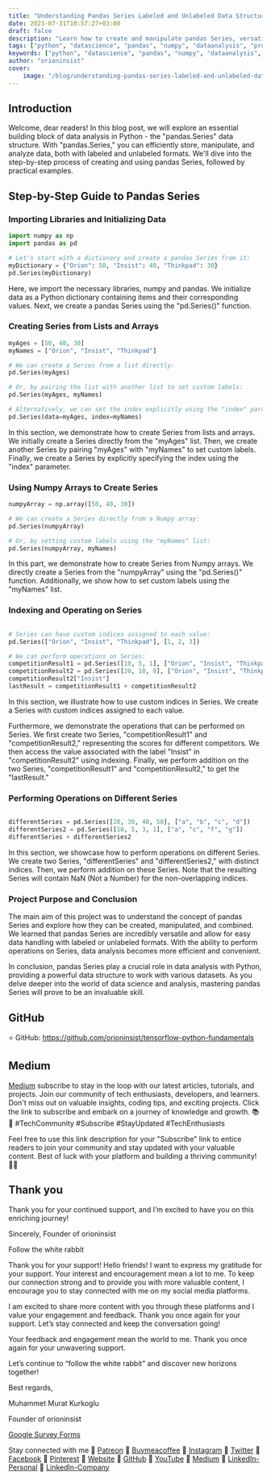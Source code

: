 ```yaml
---
title: "Understanding Pandas Series Labeled and Unlabeled Data Structures"
date: 2023-07-31T10:57:27+03:00
draft: false
description: "Learn how to create and manipulate pandas Series, versatile data structures for efficient data handling in Python. Explore labeled and unlabeled formats, perform operations, and level up your data analysis skills! 🐼📊 #Python #Pandas #DataScience"
tags: ["python", "datascience", "pandas", "numpy", "dataanalysis", "programming", "coding", "data", "datastructure", "analysis"]
keywords: ["python", "datascience", "pandas", "numpy", "dataanalysis", "programming", "coding", "data", "datastructure", "analysis"]
author: "orioninsist"
cover:
    image: "/blog/understanding-pandas-series-labeled-and-unlabeled-data-structure.webp"
---
```


## Introduction

Welcome, dear readers! In this blog post, we will explore an essential building block of data analysis in Python - the "pandas.Series" data structure. With "pandas.Series," you can efficiently store, manipulate, and analyze data, both with labeled and unlabeled formats. We'll dive into the step-by-step process of creating and using pandas Series, followed by practical examples.

## Step-by-Step Guide to Pandas Series

### Importing Libraries and Initializing Data

```python
import numpy as np
import pandas as pd

# Let's start with a dictionary and create a pandas Series from it:
myDictionary = {"Orion": 50, "Insist": 40, "Thinkpad": 30}
pd.Series(myDictionary)

```

Here, we import the necessary libraries, numpy and pandas. We initialize data as a Python dictionary containing items and their corresponding values. Next, we create a pandas Series using the "pd.Series()" function.

### Creating Series from Lists and Arrays

```python
myAges = [50, 40, 30]
myNames = ["Orion", "Insist", "Thinkpad"]

# We can create a Series from a list directly:
pd.Series(myAges)

# Or, by pairing the list with another list to set custom labels:
pd.Series(myAges, myNames)

# Alternatively, we can set the index explicitly using the "index" parameter:
pd.Series(data=myAges, index=myNames)

```

In this section, we demonstrate how to create Series from lists and arrays. We initially create a Series directly from the "myAges" list. Then, we create another Series by pairing "myAges" with "myNames" to set custom labels. Finally, we create a Series by explicitly specifying the index using the "index" parameter.

### Using Numpy Arrays to Create Series

```python
numpyArray = np.array([50, 40, 30])

# We can create a Series directly from a Numpy array:
pd.Series(numpyArray)

# Or, by setting custom labels using the "myNames" list:
pd.Series(numpyArray, myNames)

```

In this part, we demonstrate how to create Series from Numpy arrays. We directly create a Series from the "numpyArray" using the "pd.Series()" function. Additionally, we show how to set custom labels using the "myNames" list.

### Indexing and Operating on Series

```python

# Series can have custom indices assigned to each value:
pd.Series(["Orion", "Insist", "Thinkpad"], [1, 2, 3])

# We can perform operations on Series:
competitionResult1 = pd.Series([10, 5, 1], ["Orion", "Insist", "Thinkpad"])
competitionResult2 = pd.Series([20, 10, 8], ["Orion", "Insist", "Thinkpad"])
competitionResult2["Insist"]
lastResult = competitionResult1 + competitionResult2

```

In this section, we illustrate how to use custom indices in Series. We create a Series with custom indices assigned to each value.

Furthermore, we demonstrate the operations that can be performed on Series. We first create two Series, "competitionResult1" and "competitionResult2," representing the scores for different competitors. We then access the value associated with the label "Insist" in "competitionResult2" using indexing. Finally, we perform addition on the two Series, "competitionResult1" and "competitionResult2," to get the "lastResult."

### Performing Operations on Different Series

```python

differentSeries = pd.Series([20, 30, 40, 50], ["a", "b", "c", "d"])
differentSeries2 = pd.Series([10, 5, 3, 1], ["a", "c", "f", "g"])
differentSeries + differentSeries2

```

In this section, we showcase how to perform operations on different Series. We create two Series, "differentSeries" and "differentSeries2," with distinct indices. Then, we perform addition on these Series. Note that the resulting Series will contain NaN (Not a Number) for the non-overlapping indices.

### Project Purpose and Conclusion 
The main aim of this project was to understand the concept of pandas Series and explore how they can be created, manipulated, and combined. We learned that pandas Series are incredibly versatile and allow for easy data handling with labeled or unlabeled formats. With the ability to perform operations on Series, data analysis becomes more efficient and convenient.

In conclusion, pandas Series play a crucial role in data analysis with Python, providing a powerful data structure to work with various datasets. As you delve deeper into the world of data science and analysis, mastering pandas Series will prove to be an invaluable skill.

## GitHub

⭐ GitHub: https://github.com/orioninsist/tensorflow-python-fundamentals
  

## Medium

[Medium](https://orioninsist.dev/subscribe) subscribe to stay in the loop with our latest articles, tutorials, and projects. Join our community of tech enthusiasts, developers, and learners. Don't miss out on valuable insights, coding tips, and exciting projects. Click the link to subscribe and embark on a journey of knowledge and growth. 📚🚀 #TechCommunity #Subscribe #StayUpdated #TechEnthusiasts

  

Feel free to use this link description for your "Subscribe" link to entice readers to join your community and stay updated with your valuable content. Best of luck with your platform and building a thriving community! 📝✨

  

## Thank you

  

Thank you for your continued support, and I’m excited to have you on this enriching journey!

  

Sincerely, Founder of orioninsist

  

Follow the white rabbit

  

Thank you for your support! Hello friends! I want to express my gratitude for your support. Your interest and encouragement mean a lot to me. To keep our connection strong and to provide you with more valuable content, I encourage you to stay connected with me on my social media platforms.

  

I am excited to share more content with you through these platforms and I value your engagement and feedback. Thank you once again for your support. Let’s stay connected and keep the conversation going!

  

Your feedback and engagement mean the world to me. Thank you once again for your unwavering support.

  

Let’s continue to “follow the white rabbit” and discover new horizons together!

  

Best regards,

  

Muhammet Murat Kurkoglu

  

Founder of orioninsist

  

[Google Survey Forms]()

  

Stay connected with me 🔗 [Patreon](https://www.patreon.com/orioninsist) 🔗 [Buymeacoffee](https://www.buymeacoffee.com/orioninsist) 🔗 [Instagram](https://www.instagram.com/insistorion/) 🔗 [Twitter](https://twitter.com/InsistOrion) 🔗 [Facebook](https://www.facebook.com/insistorion) 🔗 [Pinterest](https://www.pinterest.com/orioninsist/) 🔗 [Website](https://orioninsist.org/) 🔗 [GitHub](https://github.com/orioninsist) 🔗 [YouTube](https://www.youtube.com/@orioninsist-official/) 🔗 [Medium](https://orioninsist.dev/) 🔗 [LinkedIn-Personal](https://www.linkedin.com/in/muhammet-murat-kurkoglu/) 🔗 [LinkedIn-Company](https://www.linkedin.com/company/orioninsist/)